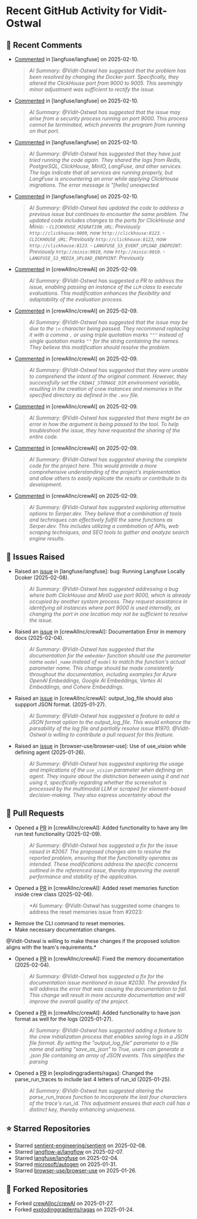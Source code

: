 # Recent GitHub Activity for Vidit-Ostwal

## 💬 Recent Comments
- [Commented](https://github.com/langfuse/langfuse/issues/5432#issuecomment-2648935567) in [langfuse/langfuse] on 2025-02-10.
  > *AI Summary: @Vidit-Ostwal has suggested that the problem has been resolved by changing the Docker port. Specifically, they altered the ClickHouse port from 9000 to 9005. This seemingly minor adjustment was sufficient to rectify the issue.*
- [Commented](https://github.com/langfuse/langfuse/issues/5432#issuecomment-2648363009) in [langfuse/langfuse] on 2025-02-10.
  > *AI Summary: @Vidit-Ostwal has suggested that the issue may arise from a security process running on port 9000. This process cannot be terminated, which prevents the program from running on that port.*
- [Commented](https://github.com/langfuse/langfuse/issues/5432#issuecomment-2648098489) in [langfuse/langfuse] on 2025-02-10.
  > *AI Summary: @Vidit-Ostwal has suggested that they have just tried running the code again. They shared the logs from Redis, PostgreSQL, ClickHouse, MinIO, LangFuse, and other services. The logs indicate that all services are running properly, but LangFuse is encountering an error while applying ClickHouse migrations. The error message is "[hello] unexpected*
- [Commented](https://github.com/langfuse/langfuse/issues/5432#issuecomment-2648019685) in [langfuse/langfuse] on 2025-02-10.
  > *AI Summary: @Vidit-Ostwal has updated the code to address a previous issue but continues to encounter the same problem. The updated code includes changes to the ports for ClickHouse and Minio: - `CLICKHOUSE_MIGRATION_URL`: Previously `http://clickhouse:9009`, now `http://clickhouse:8123`. - `CLICKHOUSE_URL`: Previously `http://clickhouse:8123`, now `http://clickhouse:8123`. - `LANGFUSE_S3_EVENT_UPLOAD_ENDPOINT`: Previously `http://minio:9010`, now `http://minio:9010`. - `LANGFUSE_S3_MEDIA_UPLOAD_ENDPOINT`: Previously*
- [Commented](https://github.com/crewAIInc/crewAI/issues/2067#issuecomment-2646579129) in [crewAIInc/crewAI] on 2025-02-09.
  > *AI Summary: @Vidit-Ostwal has suggested a PR to address the issue, enabling passing an instance of the `LLM` class to execute evaluations. This modification enhances the flexibility and adaptability of the evaluation process.*
- [Commented](https://github.com/crewAIInc/crewAI/issues/2046#issuecomment-2646469809) in [crewAIInc/crewAI] on 2025-02-09.
  > *AI Summary: @Vidit-Ostwal has suggested that the issue may be due to the `\n` character being passed. They recommend replacing it with a comma `,` or using triple quotation marks `"""` instead of single quotation marks `""` for the string containing the names. They believe this modification should resolve the problem.*
- [Commented](https://github.com/crewAIInc/crewAI/issues/2014#issuecomment-2646308001) in [crewAIInc/crewAI] on 2025-02-09.
  > *AI Summary: @Vidit-Ostwal has suggested that they were unable to comprehend the intent of the original comment. However, they successfully set the `CREWAI_STORAGE_DIR` environment variable, resulting in the creation of crew instances and memories in the specified directory as defined in the `.env` file.*
- [Commented](https://github.com/crewAIInc/crewAI/issues/2046#issuecomment-2646302061) in [crewAIInc/crewAI] on 2025-02-09.
  > *AI Summary: @Vidit-Ostwal has suggested that there might be an error in how the argument is being passed to the tool. To help troubleshoot the issue, they have requested the sharing of the entire code.*
- [Commented](https://github.com/crewAIInc/crewAI/issues/2054#issuecomment-2646300138) in [crewAIInc/crewAI] on 2025-02-09.
  > *AI Summary: @Vidit-Ostwal has suggested sharing the complete code for the project here. This would provide a more comprehensive understanding of the project's implementation and allow others to easily replicate the results or contribute to its development.*
- [Commented](https://github.com/crewAIInc/crewAI/issues/2065#issuecomment-2646298829) in [crewAIInc/crewAI] on 2025-02-09.
  > *AI Summary: @Vidit-Ostwal has suggested exploring alternative options to Serper.dev. They believe that a combination of tools and techniques can effectively fulfill the same functions as Serper.dev. This includes utilizing a combination of APIs, web scraping techniques, and SEO tools to gather and analyze search engine results.*

## 🐛 Issues Raised
- Raised an [issue](https://github.com/langfuse/langfuse/issues/5432) in [langfuse/langfuse]: bug: Running Langfuse Locally Dcoker (2025-02-08).
  > *AI Summary: @Vidit-Ostwal has suggested addressing a bug where both ClickHouse and MinIO use port 9000, which is already occupied by another system process. They request assistance in identifying all instances where port 9000 is used internally, as changing the port in one location may not be sufficient to resolve the issue.*
- Raised an [issue](https://github.com/crewAIInc/crewAI/issues/2030) in [crewAIInc/crewAI]: Documentation Error in memory docs (2025-02-04).
  > *AI Summary: @Vidit-Ostwal has suggested that the documentation for the `embedder` function should use the parameter name `model_name` instead of `model` to match the function's actual parameter name. This change should be made consistently throughout the documentation, including examples for Azure OpenAI Embeddings, Google AI Embeddings, Vertex AI Embeddings, and Cohere Embeddings.*
- Raised an [issue](https://github.com/crewAIInc/crewAI/issues/1984) in [crewAIInc/crewAI]: output_log_file should also suppport JSON format. (2025-01-27).
  > *AI Summary: @Vidit-Ostwal has suggested a feature to add a JSON format option to the output_log_file. This would enhance the parsability of the log file and partially resolve issue #1970. @Vidit-Ostwal is willing to contribute a pull request for this feature.*
- Raised an [issue](https://github.com/browser-use/browser-use/issues/407) in [browser-use/browser-use]: Use of use_vision while defining agent (2025-01-26).
  > *AI Summary: @Vidit-Ostwal has suggested exploring the usage and implications of the `use_vision` parameter when defining an agent. They inquire about the distinction between using it and not using it, specifically regarding whether the screenshot is processed by the multimodal LLM or scraped for element-based decision-making. They also express uncertainty about the*

## 🚀 Pull Requests
- Opened a [PR](https://github.com/crewAIInc/crewAI/pull/2071) in [crewAIInc/crewAI]: Added functionality to have any llm run test functionality (2025-02-09).
  > *AI Summary: @Vidit-Ostwal has suggested a fix for the issue raised in #2067. The proposed changes aim to resolve the reported problem, ensuring that the functionality operates as intended. These modifications address the specific concerns outlined in the referenced issue, thereby improving the overall performance and stability of the application.*
- Opened a [PR](https://github.com/crewAIInc/crewAI/pull/2047) in [crewAIInc/crewAI]: Added reset memories function inside crew class (2025-02-06).
  > *AI Summary: @Vidit-Ostwal has suggested some changes to address the reset memories issue from #2023:
- Remove the CLI command to reset memories.
- Make necessary documentation changes.

@Vidit-Ostwal is willing to make these changes if the proposed solution aligns with the team's requirements.*
- Opened a [PR](https://github.com/crewAIInc/crewAI/pull/2031) in [crewAIInc/crewAI]: Fixed the memory documentation (2025-02-04).
  > *AI Summary: @Vidit-Ostwal has suggested a fix for the documentation issue mentioned in issue #2030. The provided fix will address the error that was causing the documentation to fail. This change will result in more accurate documentation and will improve the overall quality of the project.*
- Opened a [PR](https://github.com/crewAIInc/crewAI/pull/1985) in [crewAIInc/crewAI]: Added functionality to have json format as well for the logs (2025-01-27).
  > *AI Summary: @Vidit-Ostwal has suggested adding a feature to the crew initialization process that enables saving logs in a JSON file format. By setting the "output_log_file" parameter to a file name and setting "save_as_json" to True, users can generate a .json file containing an array of JSON events. This simplifies the parsing*
- Opened a [PR](https://github.com/explodinggradients/ragas/pull/1880) in [explodinggradients/ragas]: Changed the parse_run_traces to include last 4 letters of run_id (2025-01-25).
  > *AI Summary: @Vidit-Ostwal has suggested altering the parse_run_traces function to incorporate the last four characters of the trace's run_id. This adjustment ensures that each call has a distinct key, thereby enhancing uniqueness.*

## ⭐ Starred Repositories
- Starred [sentient-engineering/sentient](https://github.com/sentient-engineering/sentient) on 2025-02-08.
- Starred [langflow-ai/langflow](https://github.com/langflow-ai/langflow) on 2025-02-07.
- Starred [langfuse/langfuse](https://github.com/langfuse/langfuse) on 2025-02-04.
- Starred [microsoft/autogen](https://github.com/microsoft/autogen) on 2025-01-31.
- Starred [browser-use/browser-use](https://github.com/browser-use/browser-use) on 2025-01-26.

## 🍴 Forked Repositories
- Forked [crewAIInc/crewAI](https://github.com/Vidit-Ostwal/crewAI) on 2025-01-27.
- Forked [explodinggradients/ragas](https://github.com/Vidit-Ostwal/ragas) on 2025-01-24.
